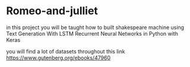 # Romeo-and-julliet
 in this project you will be taught how to built shakespeare machine using 
Text Generation With LSTM Recurrent Neural Networks in Python with Keras


you will find a lot of datasets throughout this link https://www.gutenberg.org/ebooks/47960
